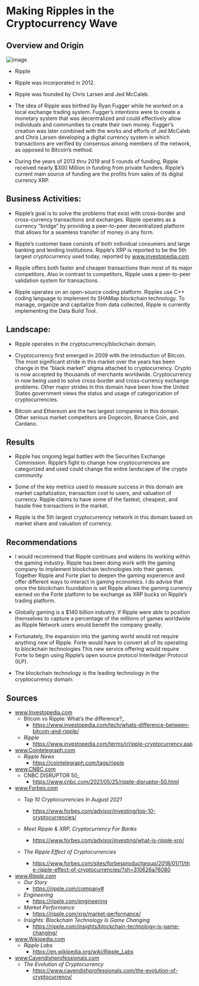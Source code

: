 # Making Ripples in the Cryptocurrency Wave

## Overview and Origin

![image](/Users/xbook/Desktop/Bootcamp/FinTech/Miami-Homework/Homework1/rip.png)

* Ripple

* Ripple was incorporated in 2012.

* Ripple was founded by Chris Larsen and Jed McCaleb.

* The idea of Ripple was birthed by Ryan Fugger while he worked on a local exchange trading system. Fugger’s intentions were to create a monetary system that was decentralized and could effectively allow individuals and communities to create their own money. Fugger’s creation was later combined with the works and efforts of Jed McCaleb and Chris Larsen developing a digital currency system in which transactions are verified by consensus among members of the network, as opposed to Bitcoin’s method.

* During the years of 2013 thru 2019 and 5 rounds of funding, Ripple received nearly $300 Million in funding from private funders. Ripple’s current main source of funding are the profits from sales of its digital currency XRP.

## Business Activities:

* Ripple’s goal is to solve the problems that exist with cross-border and cross-currency transactions and exchanges. Ripple operates as a currency “bridge” by providing a peer-to-peer decentralized platform that allows for a seamless transfer of money in any form.

* Ripple’s customer base consists of both individual consumers and large banking and lending institutions. Ripple’s XRP is reported to be the 5th largest cryptocurrency used today, reported by www.investopedia.com

* Ripple offers both faster and cheaper transactions than most of its major competitors. Also in contrast to competitors, Ripple uses a peer-to-peer validation system for transactions.

* Ripple operates on an open-source coding platform. Ripples use C++ coding language to implement its SHAMap blockchain technology. To manage, organize and capitalize from data collected, Ripple is currently implementing the Data Build Tool.

## Landscape:
* Ripple operates in the cryptocurrency/blockchain domain.

* Cryptocurrency first emerged in 2009 with the introduction of Bitcoin. The most significant stride in this market over the years has been change in the “black market” stigma attached to cryptocurrency. Crypto is now accepted by thousands of merchants worldwide. Cryptocurrency in now being used to solve cross-border and cross-currency exchange problems. Other major strides in this domain have been how the United States government views the status and usage of categorization of cryptocurrencies.

* Bitcoin and Ethereum are the two largest companies in this domain. Other serious market competitors are Dogecoin, Binance Coin, and Cardano.

## Results

* Ripple has ongoing legal battles with the Securities Exchange Commission. Ripple’s fight to change how cryptocurrencies are categorized and used could change the entire landscape of the crypto community.

* Some of the key metrics used to measure success in this domain are market capitalization, transaction cost to users, and valuation of currency. Ripple claims to have some of the fastest, cheapest, and hassle free transactions in the market.

* Ripple is the 5th largest cryptocurrency network in this domain based on market share and valuation of currency.

## Recommendations

* I would recommend that Ripple continues and widens its working within the gaming industry. Ripple has been doing work with the gaming company to implement blockchain technologies into their games. Together Ripple and Forte plan to deepen the gaming experience and offer different ways to interact in gaming economics. I do advise that once the blockchain foundation is set Ripple allows the gaming currency earned on the Forte platform  to be exchange as XRP bucks on Ripple’s trading platform.

* Globally gaming is a $140 billion industry. If Ripple were able to position themselves to capture a percentage  of the millions of games worldwide as Ripple Network users would benefit the company greatly.

* Fortunately, the expansion into the gaming world would not require anything new of Ripple. Forte would have to convert all of its operating to blockchain technologies This new service offering would require Forte to begin using Ripple’s open source protocol Interledger Protocol (ILP).

* The blockchain technology is the leading technology in the cryptocurrency domain.

## Sources

* www.Investopedia.com
    * Bitcoin vs Ripple: What’s the difference?_
        * https://www.investopedia.com/tech/whats-difference-between-bitcoin-and-ripple/
    *  _Ripple_
        * https://www.investopedia.com/terms/r/ripple-cryptocurrency.asp
* www.Cointelegraph.com
    * _Ripple News_
        * https://cointelegraph.com/tags/ripple
* www.CNBC.com
    * CNBC DISRUPTOR 50_
        * https://www.cnbc.com/2021/05/25/ripple-disruptor-50.html
* www.Forbes.com
    * _Top 10 Cryptocurrencies In August 2021_
        * https://www.forbes.com/advisor/investing/top-10-cryptocurrencies/
    * _Meet Ripple & XRP, Cryptocurrency For Banks_
        * https://www.forbes.com/advisor/investing/what-is-ripple-xrp/

    * _The Ripple Effect of Cryptocurrencies_
        * https://www.forbes.com/sites/forbesproductgroup/2018/01/11/the-ripple-effect-of-cryptocurrencies/?sh=310626a76080
* _www.Ripple.com_
    * _Our Story_
        * https://ripple.com/company#
    * _Engineering_
        * https://ripple.com/engineering
    * _Market Performance_
        * https://ripple.com/xrp/market-performance/
    * _Insights: Blockchain Technology Is Game Changing_
        * https://ripple.com/insights/blockchain-technology-is-game-changing/
* www.Wikipedia.com
    * _Ripple Labs_
        * https://en.wikipedia.org/wiki/Ripple_Labs
* www.Cavendishprofessionals.com
    * _The Evolution of Cryptocurrency_
        * https://www.cavendishprofessionals.com/the-evolution-of-cryptocurrency/
 